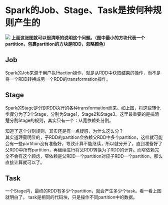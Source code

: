 # Spark的Job、Stage、Task是按何种规则产生的

![](https://img-blog.csdn.net/20180124230232622?watermark/2/text/aHR0cDovL2Jsb2cuY3Nkbi5uZXQvZ2FvcHUxMjM0NQ==/font/5a6L5L2T/fontsize/400/fill/I0JBQkFCMA==/dissolve/70/gravity/SouthEast)
**上面这张图就可以很清晰的说明这个问题。（图中最小的方块代表一个partition，包裹partition的方块是RDD，忽略颜色）**

## Job
Spark的Job来源于用户执行action操作，就是从RDD中获取结果的操作，而不是将一个RDD转换成另一个RDD的transformation操作。
## Stage
Spark的Stage是分割RDD执行的各种transformation而来。如上图，将这些转化步骤分为了3个Stage，分别为Stage1，Stage2和Stage3。这里最重要的是搞清楚分割Stage的规则，其实只有一个：从宽依赖处分割。
  
知道了这个分割规则，其实还是有一点疑惑，为什么这么分？  
其实道理蛮明显的，子RDD的partition会依赖父RDD中多个partition，这样就可能会有一些partition没有准备好，导致计算不能继续，所以就分开了，直到准备好了父RDD中所有partition，再继续进行将父RDD转换为子RDD的计算。而窄依赖完全不会有这个顾虑，窄依赖是父RDD一个partition对应子RDD一个partition，那么直接计算就可以了。

## Task
一个Stage内，最终的RDD有多少个partition，就会产生多少个task。看一看上图就明白了。
task是相同的代码块，只是操作不同partition中的数据。